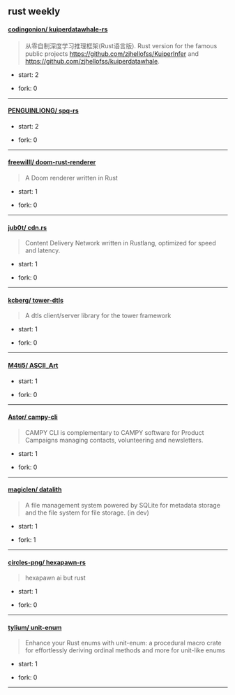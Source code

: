 ## rust weekly

#### [codingonion/ kuiperdatawhale-rs](https://github.com/codingonion/kuiperdatawhale-rs)
>  从零自制深度学习推理框架(Rust语言版). Rust version for the famous public projects https://github.com/zjhellofss/KuiperInfer and  https://github.com/zjhellofss/kuiperdatawhale.
+ start: 2
+ fork: 0
---
#### [PENGUINLIONG/ spq-rs](https://github.com/PENGUINLIONG/spq-rs)
>  
+ start: 2
+ fork: 0
---
#### [freewilll/ doom-rust-renderer](https://github.com/freewilll/doom-rust-renderer)
>  A Doom renderer written in Rust
+ start: 1
+ fork: 0
---
#### [jub0t/ cdn.rs](https://github.com/jub0t/cdn.rs)
>  Content Delivery Network written in Rustlang, optimized for speed and latency.
+ start: 1
+ fork: 0
---
#### [kcberg/ tower-dtls](https://github.com/kcberg/tower-dtls)
>  A dtls client/server library for the tower framework 
+ start: 1
+ fork: 0
---
#### [M4ti5/ ASCII_Art](https://github.com/M4ti5/ASCII_Art)
>  
+ start: 1
+ fork: 0
---
#### [Astor/ campy-cli](https://github.com/Astor/campy-cli)
>  CAMPY CLI is complementary to CAMPY software for Product Campaigns managing contacts, volunteering and newsletters.
+ start: 1
+ fork: 0
---
#### [magiclen/ datalith](https://github.com/magiclen/datalith)
>  A file management system powered by SQLite for metadata storage and the file system for file storage. (in dev)
+ start: 1
+ fork: 1
---
#### [circles-png/ hexapawn-rs](https://github.com/circles-png/hexapawn-rs)
>  hexapawn ai but rust
+ start: 1
+ fork: 0
---
#### [tylium/ unit-enum](https://github.com/tylium/unit-enum)
>  Enhance your Rust enums with unit-enum: a procedural macro crate for effortlessly deriving ordinal methods and more for unit-like enums
+ start: 1
+ fork: 0
---